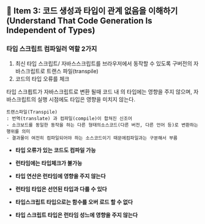 ## 📝 Item 3: 코드 생성과 타입이 관계 없음을 이해하기(Understand That Code Generation Is Independent of Types)

### 타입 스크립트 컴파일러 역할 2가지

1. 최신 타입 스크립트/ 자바스스크립트를 브라우저에서 동작할 수 있도록 구버전의 자바스크립트로 트랜스 파일(transpile)
2. 코드의 타입 오류를 체크

타입 스크릡트가 자바스크립트로 변환 될때 코드 내 의 타입에는 영향을 주지 않으며, 자바스크립트의 실행 시점에도 타입은 영향을 미치지 않는다.

```
트랜스파일(Transpile)
: 번역(translate) 과 컴파일(compile)이 합쳐진 신조어
- 소크보드를 동일한 동작을 하는 다른 형태의소스코드(다른 버전, 다른 언어 등)로 변환하는 행위를 의미
- 결과물이 여전히 컴파일되어야 하는 소스코드이기 때문에컴파일과는 구분해서 부름

```

-   **타입 오류가 있는 코드도 컴파일 가능**

-   **런타임에는 타입체크가 불가능**

-   **타입 연산은 런타임에 영향을 주지 않는다**

-   **런타임 타입은 선언된 타입과 다를 수 있다**

-   **타입스크립트 타입으로는 함수를 오버 로드 할 수 없다**

-   **타입 스크립트 타입은 런타임 성느에 영향을 주지 않는다**
